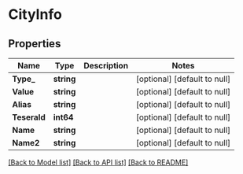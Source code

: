 # CityInfo

## Properties
Name | Type | Description | Notes
------------ | ------------- | ------------- | -------------
**Type_** | **string** |  | [optional] [default to null]
**Value** | **string** |  | [optional] [default to null]
**Alias** | **string** |  | [optional] [default to null]
**TeseraId** | **int64** |  | [optional] [default to null]
**Name** | **string** |  | [optional] [default to null]
**Name2** | **string** |  | [optional] [default to null]

[[Back to Model list]](../README.md#documentation-for-models) [[Back to API list]](../README.md#documentation-for-api-endpoints) [[Back to README]](../README.md)


